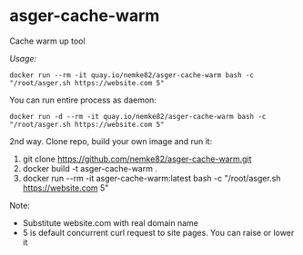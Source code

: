 # asger-cache-warm
Cache warm up tool

*Usage:*
```
docker run --rm -it quay.io/nemke82/asger-cache-warm bash -c "/root/asger.sh https://website.com 5"
```

You can run entire process as daemon:
```
docker run -d --rm -it quay.io/nemke82/asger-cache-warm bash -c "/root/asger.sh https://website.com 5"
```

2nd way. Clone repo, build your own image and run it:
1) git clone https://github.com/nemke82/asger-cache-warm.git
2) docker build -t asger-cache-warm .
3) docker run --rm -it asger-cache-warm:latest bash -c "/root/asger.sh https://website.com 5"

Note:
- Substitute website.com with real domain name
- 5 is default concurrent curl request to site pages. You can raise or lower it
